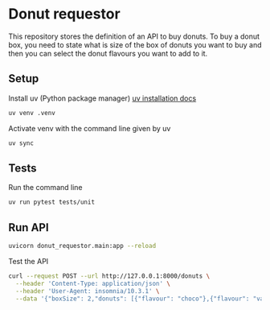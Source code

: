 # Donut requestor

This repository stores the definition of an API to buy donuts.
To buy a donut box, you need to state what is size of the box of donuts you want to buy and then you can select the donut flavours you want to add to it.

## Setup

Install uv (Python package manager)
[uv installation docs](https://docs.astral.sh/uv/getting-started/installation/)

```bash
uv venv .venv
````

Activate venv with the command line given by uv

```bash
uv sync
```

## Tests

Run the command line
```bash
uv run pytest tests/unit
```


## Run API

```bash
uvicorn donut_requestor.main:app --reload
```

Test the API

```bash
curl --request POST --url http://127.0.0.1:8000/donuts \
  --header 'Content-Type: application/json' \
  --header 'User-Agent: insomnia/10.3.1' \
  --data '{"boxSize": 2,"donuts": [{"flavour": "choco"},{"flavour": "vanilla"}]}'
```
